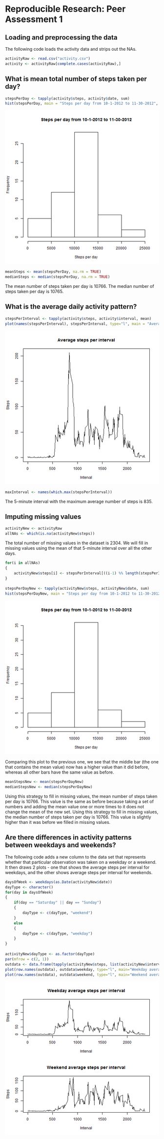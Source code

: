 # Reproducible Research: Peer Assessment 1
## Loading and preprocessing the data

The following code loads the activity data and strips out the NAs.


```r
activityRaw <- read.csv("activity.csv")
activity <- activityRaw[complete.cases(activityRaw),]
```

## What is mean total number of steps taken per day?


```r
stepsPerDay <- tapply(activity$steps, activity$date, sum)
hist(stepsPerDay, main = "Steps per day from 10-1-2012 to 11-30-2012", xlab = "Steps per day")
```

![plot of chunk unnamed-chunk-2](figure/unnamed-chunk-2.png) 

```r
meanSteps <- mean(stepsPerDay, na.rm = TRUE)
medianSteps <- median(stepsPerDay, na.rm = TRUE)
```

The mean number of steps taken per day is 10766. 
The median number of steps taken per day is 10765. 

## What is the average daily activity pattern?


```r
stepsPerInterval <- tapply(activity$steps, activity$interval, mean)
plot(names(stepsPerInterval), stepsPerInterval, type="l", main = "Average steps per interval", ylab = "Steps", xlab = "Interval")
```

![plot of chunk unnamed-chunk-3](figure/unnamed-chunk-3.png) 

```r
maxInterval <- names(which.max(stepsPerInterval))
```

The 5-minute interval with the maximum average number of steps is 835.


## Imputing missing values

```r
activityNew <- activityRaw
allNAs <- which(is.na(activityNew$steps))
```
The total number of missing values in the dataset is 2304.  We will fill in missing values using the mean of that 5-minute interval over all the other days.


```r
for(i in allNAs)
{
    activityNew$steps[i] <- stepsPerInterval[((i-1) %% length(stepsPerInterval)) + 1]
}

stepsPerDayNew <- tapply(activityNew$steps, activityNew$date, sum)
hist(stepsPerDayNew, main = "Steps per day from 10-1-2012 to 11-30-2012", xlab = "Steps per day")
```

![plot of chunk unnamed-chunk-5](figure/unnamed-chunk-5.png) 

Comparing this plot to the previous one, we see that the middle bar (the one that contains the mean value) now has a higher value than it did before, whereas all other bars have the same value as before.  


```r
meanStepsNew <- mean(stepsPerDayNew)
medianStepsNew <- median(stepsPerDayNew)
```

Using this strategy to fill in missing values, the mean number of steps taken per day is 10766.  This value is the same as before because taking a set of numbers and adding the mean value one or more times to it does not change the mean of the new set.
Using this strategy to fill in missing values, the median number of steps taken per day is 10766.  This value is slightly higher than it was before we filled in missing values.

## Are there differences in activity patterns between weekdays and weekends?
The following code adds a new column to the data set that represents whether that particular observation was taken on a weekday or a weekend.  It then draws 2 plots - one that shows the average steps per interval for weekdays, and the other shows average steps per interval for weekends.


```r
daysOfWeek <- weekdays(as.Date(activityNew$date))
dayType <- character()
for(day in daysOfWeek)
{
    if(day == "Saturday" || day == "Sunday")
    {
        dayType <- c(dayType, "weekend")
    }
    else
    {
        dayType <- c(dayType, "weekday")
    }
}

activityNew$dayType <- as.factor(dayType)
par(mfrow = c(2, 1))
outdata <- data.frame(tapply(activityNew$steps, list(activityNew$interval, activityNew$dayType), mean))
plot(row.names(outdata), outdata$weekday, type="l", main="Weekday average steps per interval", ylab = "Steps", xlab = "Interval")
plot(row.names(outdata), outdata$weekend, type="l", main="Weekend average steps per interval", ylab = "Steps", xlab = "Interval")
```

![plot of chunk unnamed-chunk-7](figure/unnamed-chunk-7.png) 

